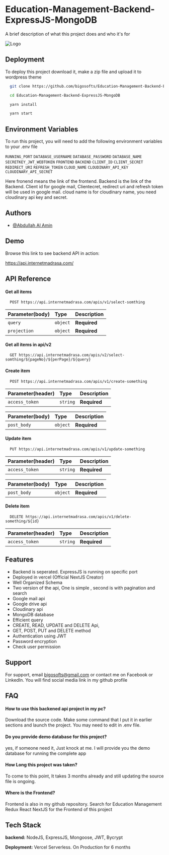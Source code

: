 
# Education-Management-Backend-ExpressJS-MongoDB

A brief description of what this project does and who it's for


![Logo](https://atiqlab.bigosofts.com/wp-content/uploads/2024/08/madrasa.png)


## Deployment

To deploy this project download it, make a zip file and upload it to wordpress theme

```bash
  git clone https://github.com/bigosofts/Education-Management-Backend-ExpressJS-MongoDB.git
```

```bash
  cd Education-Management-Backend-ExpressJS-MongoDB
```

```bash
  yarn install
```

```bash
  yarn start
```


## Environment Variables

To run this project, you will need to add the following environment variables to your .env file

`RUNNING_PORT`
`DATABASE_USERNAME`
`DATABASE_PASSWORD`
`DATABASE_NAME`
`SECRETKEY_JWT_WEBTOKEN`
`FRONTEND`
`BACKEND`
`CLIENT_ID`
`CLIENT_SECRET`
`REDIRECT_URI`
`REFRESH_TOKEN`
`CLOUD_NAME`
`CLOUDINARY_API_KEY`
`CLOUDINARY_API_SECRET`

Here fronend means the link of the frontend. 
Backend is the link of the Backend. 
Client id for google mail,
Clientecret, redirect uri and refresh token will be used in google mail.
cloud name is for cloudinary name, you need cloudinary api key and secret. 




## Authors

- [@Abdullah Al Amin](https://www.linkedin.com/in/abdullah-al-amin-93408b192)


## Demo

Browse this link to see backend API in action:

https://api.internetmadrasa.com/
## API Reference

#### Get all items

```http
  POST https://api.internetmadrasa.com/apis/v1/select-somthing
```

| Parameter(body) | Type     | Description                |
| :-------- | :------- | :------------------------- |
| `query` | `object` | **Required** |
| `projection` | `object` | **Required**|

#### Get all items in api/v2

```http
  GET https://api.internetmadrasa.com/apis/v2/select-somthing/${pageNo}/${perPage}/${query}
```


#### Create item
```http
  POST https://api.internetmadrasa.com/apis/v1/create-something
```

| Parameter(header) | Type     | Description                       |
| :-------- | :------- | :-------------------------------- |
| `access_token`      | `string` | **Required**|

| Parameter(body) | Type     | Description                       |
| :-------- | :------- | :-------------------------------- |
| `post_body`      | `object` | **Required**|


#### Update item
```http
  PUT https://api.internetmadrasa.com/apis/v1/update-something
```

| Parameter(header) | Type     | Description                       |
| :-------- | :------- | :-------------------------------- |
| `access_token`      | `string` | **Required**|

| Parameter(body) | Type     | Description                       |
| :-------- | :------- | :-------------------------------- |
| `post_body`      | `object` | **Required**|


#### Delete item
```http
  DELETE https://api.internetmadrasa.com/apis/v1/delete-something/${id}
```

| Parameter(header) | Type     | Description                       |
| :-------- | :------- | :-------------------------------- |
| `access_token`      | `string` | **Required**|







## Features

- Backend is seperated. ExpressJS is running on specific port
- Deployed in vercel (Official NextJS Creator)
- Well Organized Schema
- Two version of the api, One is simple , second is with pagination and search
- Google mail api
- Google drive api
- Cloudinary api
- MongoDB database
- Efficient query
- CREATE, READ, UPDATE and DELETE Api,
- GET, POST, PUT and DELETE method
- Authentication using JWT
- Password encryption
- Check user permission



## Support

For support, email bigosofts@gmail.com or contact me on Facebook or LinkedIn. You will find social media link in my github profile


## FAQ

#### How to use this backened api project in my pc?

Download the source code. Make some command that I put it in earlier sections and launch the project. You may need to edit in .env file.

#### Do you provide demo database for this project?

yes, if someone need it, Just knock at me. I will provide you the demo database for running the complete app

#### How Long this project was taken?

To come to this point, It takes 3 months already and still updating the source file is ongoing.

#### Where is the Frontend?

Frontend is also in my github repository. Search for Education Management Redux React NextJS for the Frontend of this project


## Tech Stack

**backend:** NodeJS, ExpressJS, Mongoose, JWT, Bycrypt

**Deployment:** Vercel Serverless. On Production for 6 months
